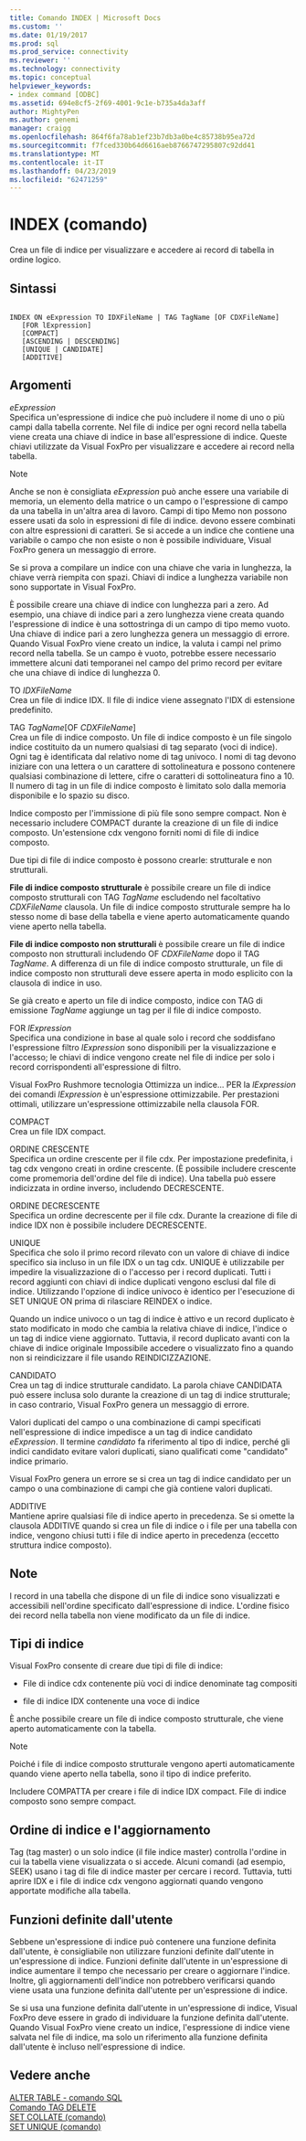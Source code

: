 ```yaml
---
title: Comando INDEX | Microsoft Docs
ms.custom: ''
ms.date: 01/19/2017
ms.prod: sql
ms.prod_service: connectivity
ms.reviewer: ''
ms.technology: connectivity
ms.topic: conceptual
helpviewer_keywords:
- index command [ODBC]
ms.assetid: 694e8cf5-2f69-4001-9c1e-b735a4da3aff
author: MightyPen
ms.author: genemi
manager: craigg
ms.openlocfilehash: 864f6fa78ab1ef23b7db3a0be4c85738b95ea72d
ms.sourcegitcommit: f7fced330b64d6616aeb8766747295807c92dd41
ms.translationtype: MT
ms.contentlocale: it-IT
ms.lasthandoff: 04/23/2019
ms.locfileid: "62471259"
---
```

# <a name="index-command"></a>INDEX (comando)
Crea un file di indice per visualizzare e accedere ai record di tabella in ordine logico.  
  
## <a name="syntax"></a>Sintassi  
  
```  
  
INDEX ON eExpression TO IDXFileName | TAG TagName [OF CDXFileName]  
   [FOR lExpression]  
   [COMPACT]  
   [ASCENDING | DESCENDING]  
   [UNIQUE | CANDIDATE]  
   [ADDITIVE]  
```  
  
## <a name="arguments"></a>Argomenti  
 *eExpression*  
 Specifica un'espressione di indice che può includere il nome di uno o più campi dalla tabella corrente. Nel file di indice per ogni record nella tabella viene creata una chiave di indice in base all'espressione di indice. Queste chiavi utilizzate da Visual FoxPro per visualizzare e accedere ai record nella tabella.  
  
> [!NOTE]  
>  Anche se non è consigliata *eExpression* può anche essere una variabile di memoria, un elemento della matrice o un campo o l'espressione di campo da una tabella in un'altra area di lavoro. Campi di tipo Memo non possono essere usati da solo in espressioni di file di indice. devono essere combinati con altre espressioni di caratteri. Se si accede a un indice che contiene una variabile o campo che non esiste o non è possibile individuare, Visual FoxPro genera un messaggio di errore.  
  
 Se si prova a compilare un indice con una chiave che varia in lunghezza, la chiave verrà riempita con spazi. Chiavi di indice a lunghezza variabile non sono supportate in Visual FoxPro.  
  
 È possibile creare una chiave di indice con lunghezza pari a zero. Ad esempio, una chiave di indice pari a zero lunghezza viene creata quando l'espressione di indice è una sottostringa di un campo di tipo memo vuoto. Una chiave di indice pari a zero lunghezza genera un messaggio di errore. Quando Visual FoxPro viene creato un indice, la valuta i campi nel primo record nella tabella. Se un campo è vuoto, potrebbe essere necessario immettere alcuni dati temporanei nel campo del primo record per evitare che una chiave di indice di lunghezza 0.  
  
 TO *IDXFileName*  
 Crea un file di indice IDX. Il file di indice viene assegnato l'IDX di estensione predefinito.  
  
 TAG *TagName*[OF *CDXFileName*]  
 Crea un file di indice composto. Un file di indice composto è un file singolo indice costituito da un numero qualsiasi di tag separato (voci di indice). Ogni tag è identificata dal relativo nome di tag univoco. I nomi di tag devono iniziare con una lettera o un carattere di sottolineatura e possono contenere qualsiasi combinazione di lettere, cifre o caratteri di sottolineatura fino a 10. Il numero di tag in un file di indice composto è limitato solo dalla memoria disponibile e lo spazio su disco.  
  
 Indice composto per l'immissione di più file sono sempre compact. Non è necessario includere COMPACT durante la creazione di un file di indice composto. Un'estensione cdx vengono forniti nomi di file di indice composto.  
  
 Due tipi di file di indice composto è possono crearle: strutturale e non strutturali.  
  
 **File di indice composto strutturale** è possibile creare un file di indice composto strutturali con TAG *TagName* escludendo nel facoltativo *CDXFileName* clausola. Un file di indice composto strutturale sempre ha lo stesso nome di base della tabella e viene aperto automaticamente quando viene aperto nella tabella.  
  
 **File di indice composto non strutturali** è possibile creare un file di indice composto non strutturali includendo OF *CDXFileName* dopo il TAG *TagName*. A differenza di un file di indice composto strutturale, un file di indice composto non strutturali deve essere aperta in modo esplicito con la clausola di indice in uso.  
  
 Se già creato e aperto un file di indice composto, indice con TAG di emissione *TagName* aggiunge un tag per il file di indice composto.  
  
 FOR *lExpression*  
 Specifica una condizione in base al quale solo i record che soddisfano l'espressione filtro *lExpression* sono disponibili per la visualizzazione e l'accesso; le chiavi di indice vengono create nel file di indice per solo i record corrispondenti all'espressione di filtro.  
  
 Visual FoxPro Rushmore tecnologia Ottimizza un indice... PER la *lExpression* dei comandi *lExpression* è un'espressione ottimizzabile. Per prestazioni ottimali, utilizzare un'espressione ottimizzabile nella clausola FOR.  
  
 COMPACT  
 Crea un file IDX compact.  
  
 ORDINE CRESCENTE  
 Specifica un ordine crescente per il file cdx. Per impostazione predefinita, i tag cdx vengono creati in ordine crescente. (È possibile includere crescente come promemoria dell'ordine del file di indice). Una tabella può essere indicizzata in ordine inverso, includendo DECRESCENTE.  
  
 ORDINE DECRESCENTE  
 Specifica un ordine decrescente per il file cdx. Durante la creazione di file di indice IDX non è possibile includere DECRESCENTE.  
  
 UNIQUE  
 Specifica che solo il primo record rilevato con un valore di chiave di indice specifico sia incluso in un file IDX o un tag cdx. UNIQUE è utilizzabile per impedire la visualizzazione di o l'accesso per i record duplicati. Tutti i record aggiunti con chiavi di indice duplicati vengono esclusi dal file di indice. Utilizzando l'opzione di indice univoco è identico per l'esecuzione di SET UNIQUE ON prima di rilasciare REINDEX o indice.  
  
 Quando un indice univoco o un tag di indice è attivo e un record duplicato è stato modificato in modo che cambia la relativa chiave di indice, l'indice o un tag di indice viene aggiornato. Tuttavia, il record duplicato avanti con la chiave di indice originale Impossibile accedere o visualizzato fino a quando non si reindicizzare il file usando REINDICIZZAZIONE.  
  
 CANDIDATO  
 Crea un tag di indice strutturale candidato. La parola chiave CANDIDATA può essere inclusa solo durante la creazione di un tag di indice strutturale; in caso contrario, Visual FoxPro genera un messaggio di errore.  
  
 Valori duplicati del campo o una combinazione di campi specificati nell'espressione di indice impedisce a un tag di indice candidato *eExpression*. Il termine *candidato* fa riferimento al tipo di indice, perché gli indici candidato evitare valori duplicati, siano qualificati come "candidato" indice primario.  
  
 Visual FoxPro genera un errore se si crea un tag di indice candidato per un campo o una combinazione di campi che già contiene valori duplicati.  
  
 ADDITIVE  
 Mantiene aprire qualsiasi file di indice aperto in precedenza. Se si omette la clausola ADDITIVE quando si crea un file di indice o i file per una tabella con indice, vengono chiusi tutti i file di indice aperto in precedenza (eccetto struttura indice composto).  
  
## <a name="remarks"></a>Note  
 I record in una tabella che dispone di un file di indice sono visualizzati e accessibili nell'ordine specificato dall'espressione di indice. L'ordine fisico dei record nella tabella non viene modificato da un file di indice.  
  
## <a name="index-types"></a>Tipi di indice  
 Visual FoxPro consente di creare due tipi di file di indice:  
  
-   File di indice cdx contenente più voci di indice denominate tag compositi  
  
-   file di indice IDX contenente una voce di indice  
  
 È anche possibile creare un file di indice composto strutturale, che viene aperto automaticamente con la tabella.  
  
> [!NOTE]  
>  Poiché i file di indice composto strutturale vengono aperti automaticamente quando viene aperto nella tabella, sono il tipo di indice preferito.  
  
 Includere COMPATTA per creare i file di indice IDX compact. File di indice composto sono sempre compact.  
  
## <a name="index-order-and-updating"></a>Ordine di indice e l'aggiornamento  
 Tag (tag master) o un solo indice (il file indice master) controlla l'ordine in cui la tabella viene visualizzata o si accede. Alcuni comandi (ad esempio, SEEK) usano i tag di file di indice master per cercare i record. Tuttavia, tutti aprire IDX e i file di indice cdx vengono aggiornati quando vengono apportate modifiche alla tabella.  
  
## <a name="user-defined-functions"></a>Funzioni definite dall'utente  
 Sebbene un'espressione di indice può contenere una funzione definita dall'utente, è consigliabile non utilizzare funzioni definite dall'utente in un'espressione di indice. Funzioni definite dall'utente in un'espressione di indice aumentare il tempo che necessario per creare o aggiornare l'indice. Inoltre, gli aggiornamenti dell'indice non potrebbero verificarsi quando viene usata una funzione definita dall'utente per un'espressione di indice.  
  
 Se si usa una funzione definita dall'utente in un'espressione di indice, Visual FoxPro deve essere in grado di individuare la funzione definita dall'utente. Quando Visual FoxPro viene creato un indice, l'espressione di indice viene salvata nel file di indice, ma solo un riferimento alla funzione definita dall'utente è incluso nell'espressione di indice.  
  
## <a name="see-also"></a>Vedere anche  
 [ALTER TABLE - comando SQL](../../odbc/microsoft/alter-table-sql-command.md)   
 [Comando TAG DELETE](../../odbc/microsoft/delete-tag-command.md)   
 [SET COLLATE (comando)](../../odbc/microsoft/set-collate-command.md)   
 [SET UNIQUE (comando)](../../odbc/microsoft/set-unique-command.md)
